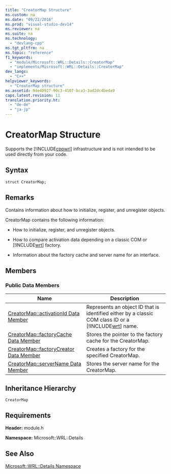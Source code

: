 ```yaml
---
title: "CreatorMap Structure"
ms.custom: na
ms.date: "09/22/2016"
ms.prod: "visual-studio-dev14"
ms.reviewer: na
ms.suite: na
ms.technology: 
  - "devlang-cpp"
ms.tgt_pltfrm: na
ms.topic: "reference"
f1_keywords: 
  - "module/Microsoft::WRL::Details::CreatorMap"
  - "implements/Microsoft::WRL::Details::CreatorMap"
dev_langs: 
  - "C++"
helpviewer_keywords: 
  - "CreatorMap structure"
ms.assetid: 94e40927-90c3-4107-bca3-3ad2dc4beda9
caps.latest.revision: 11
translation.priority.ht: 
  - "de-de"
  - "ja-jp"
---
```

# CreatorMap Structure
Supports the [!INCLUDE[cppwrl](../VS_csharp/includes/cppwrl_md.md)] infrastructure and is not intended to be used directly from your code.  
  
## Syntax  
  
```  
struct CreatorMap;  
```  
  
## Remarks  
 Contains information about how to initialize, register, and unregister objects.  
  
 CreatorMap contains the following information:  
  
-   How to initialize, register, and unregister objects.  
  
-   How to compare activation data depending on a classic COM or [!INCLUDE[wrt](../VS_csharp/includes/wrt_md.md)] factory.  
  
-   Information about the factory cache and server name for an interface.  
  
## Members  
  
### Public Data Members  
  
|Name|Description|  
|----------|-----------------|  
|[CreatorMap::activationId Data Member](../VS_csharp/creatormap--activationid-data-member.md)|Represents an object ID that is identified either by a classic COM class ID or a [!INCLUDE[wrt](../VS_csharp/includes/wrt_md.md)] name.|  
|[CreatorMap::factoryCache Data Member](../VS_csharp/creatormap--factorycache-data-member.md)|Stores the pointer to the factory cache for the CreatorMap.|  
|[CreatorMap::factoryCreator Data Member](../VS_csharp/creatormap--factorycreator-data-member.md)|Creates a factory for the specified CreatorMap.|  
|[CreatorMap::serverName Data Member](../VS_csharp/creatormap--servername-data-member.md)|Stores the server name for the CreatorMap.|  
  
## Inheritance Hierarchy  
 `CreatorMap`  
  
## Requirements  
 **Header:** module.h  
  
 **Namespace:** Microsoft::WRL::Details  
  
## See Also  
 [Microsoft::WRL::Details Namespace](../VS_csharp/microsoft--wrl--details-namespace.md)